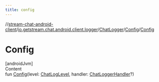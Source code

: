```yaml
---
title: config
---
```

//[stream-chat-android-client](../../../../index.md)/[io.getstream.chat.android.client.logger](../../index.md)/[ChatLogger](../index.md)/[Config](index.md)/[Config](Config.md)



# Config  
[androidJvm]  
Content  
fun [Config](Config.md)(level: [ChatLogLevel](../../ChatLogLevel/index.md), handler: [ChatLoggerHandler](../../ChatLoggerHandler/index.md)?)  



